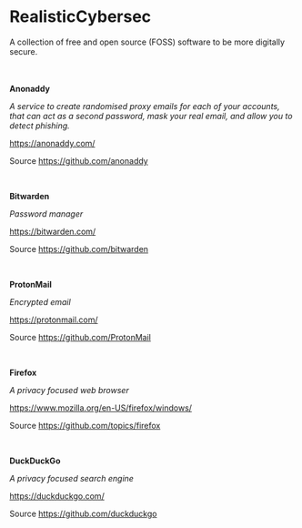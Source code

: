 # RealisticCybersec

A collection of free and open source (FOSS) software to be more digitally secure.
<br >
<br >
<br >

**Anonaddy**

*A service to create randomised proxy emails for each of your accounts, that can act as a second password, mask your real email, and allow you to detect phishing.*

https://anonaddy.com/

Source https://github.com/anonaddy

<br >

**Bitwarden**

*Password manager*

https://bitwarden.com/

Source https://github.com/bitwarden

<br >

**ProtonMail**

*Encrypted email*

https://protonmail.com/

Source https://github.com/ProtonMail

<br >

**Firefox**

*A privacy focused web browser*

https://www.mozilla.org/en-US/firefox/windows/

Source https://github.com/topics/firefox

<br >

**DuckDuckGo**

*A privacy focused search engine*

https://duckduckgo.com/

Source https://github.com/duckduckgo

<br >
